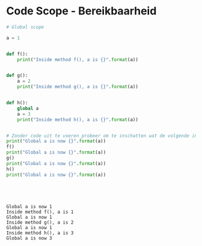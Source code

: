 # Code Scope - Bereikbaarheid


```python
# Global scope

a = 1


def f():
    print("Inside method f(), a is {}".format(a))


def g():
    a = 2
    print("Inside method g(), a is {}".format(a))


def h():
    global a
    a = 3
    print("Inside method h(), a is {}".format(a))


# Zonder code uit te voeren probeer om te inschatten wat de volgende instructies gaan afdrukken.
print("Global a is now {}".format(a))
f()
print("Global a is now {}".format(a))
g()
print("Global a is now {}".format(a))
h()
print("Global a is now {}".format(a))






```

    Global a is now 1
    Inside method f(), a is 1
    Global a is now 1
    Inside method g(), a is 2
    Global a is now 1
    Inside method h(), a is 3
    Global a is now 3
    
